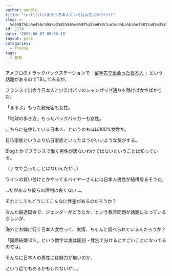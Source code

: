 ```yaml
---
author: ameblo
title: "\n\t\t\t\t出会う日本人といえば女性ばかり\t\t"
slug: >-
  %e5%87%ba%e4%bc%9a%e3%81%86%e6%97%a5%e6%9c%ac%e4%ba%ba%e3%81%a8%e3%81%84%e3%81%88%e3%81%b0%e5%a5%b3%e6%80%a7%e3%81%b0%e3%81%8b%e3%82%8a
id: 2174
date: '2005-06-07 09:36:10'
layout: post
categories:
  - france
tags:
  - 教育
---
```


アメブロのトラックバックステーションで「[留学先で出会った日本人](http://ameblo.jp/ucs/entry/entry_ctl.php?tb=140275cc43a0f778df77ddf2df152cb6) 」という話題があるのでTBしてみるが、

フランスで出会う日本人といえばパリのシャンゼリゼ通りを除けば女性ばかりだ。

「るるぶ」もった観光客も女性。

「地球の歩き方」もったバックパッカーも女性。

こちらに在住している日本人、というのもほぼ100%女性だ。

日仏家族というより仏日家族といったほうがいいような気がする。

Blogとかでフランスで働く男性が居ないわけではないということは知っている。

（ナマで会ったことはないんだが…）

ワインの買い付けとかやってるバイヤーさんには日本人男性が結構居るそうだ。

…だがあまり彼らの評判は良くない…。

それにしてもどうしてこんなに性差があるのだろうか？

なんか最近国会で、ジェンダーがどうとか、という教育問題が話題になっているらしいが、

海外にお嫁に行く日本人女性って、実情、ちゃんと調べられているんだろうか？

「国際結婚12%」という数字は実は国別・性別で分けるとすごいことになってるのでは。

そんなに日本人の男性には魅力が無いのか、

という話でもあるかもしれないが…。